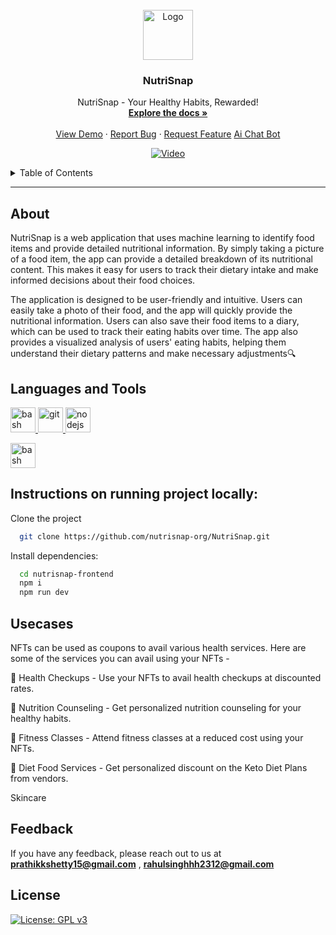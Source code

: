 
<br />
<div align="center">
  <a href="https://github.com/nutrisnap-org/NutriSnap">
    <img src="https://github.com/nutrisnap-org/Nutrisnap-app/blob/main/logo.png" alt="Logo" width="80" height="80">
  </a>

  <h3 align="center">NutriSnap</h3>

  <p align="center">
    NutriSnap - Your Healthy Habits, Rewarded!
    <br />
    <a href="https://github.com/nutrisnap-org/Nutrisnap-app"><strong>Explore the docs »</strong></a>
    <br />
    <br />
    <a href="https://github.com/NutriSnap">View Demo</a>
    ·
    <a href="https://github.com/NutriSnap/issues">Report Bug</a>
    ·
    <a href="https://github.com/NutriSnap/issues">Request Feature</a>
        <a href="https://github.com/NutriSnap/issues">Ai Chat Bot</a>
  </p>
</div>


<p align="center">
  <a href="https://youtu.be/dkfoVbClsvc?si=bUftNCQuxuDnq9lx">
    <img src="https://img.youtube.com/vi/dkfoVbClsvc/0.jpg" alt="Video">
  </a>
</p>





<details>
  <summary>Table of Contents</summary>
  <ol>
    <li><a href="#About">About</a></li>
    <li><a href="#Languages-and-Tools">Languages and Tools</a></li>
    <li><a href="#Instructions-on-running-project-locally">Instructions on running project locally</a></li>
    <li><a href="#Usecases">Usecases</a></li>
    <li><a href="#Feedback">Feedback</a></li>
  </ol>
</details>

------

## About

NutriSnap is a web application that uses machine learning to identify food items and provide detailed nutritional information. By simply taking a picture of a food item, the app can provide a detailed breakdown of its nutritional content. This makes it easy for users to track their dietary intake and make informed decisions about their food choices.

The application is designed to be user-friendly and intuitive. Users can easily take a photo of their food, and the app will quickly provide the nutritional information. Users can also save their food items to a diary, which can be used to track their eating habits over time. The app also provides a visualized analysis of users' eating habits, helping them understand their dietary patterns and make necessary adjustments🔍





## Languages and Tools

<p align="left"> <a href="https://www.gnu.org/software/bash/" target="_blank" rel="noreferrer"> <img src="https://www.vectorlogo.zone/logos/gnu_bash/gnu_bash-icon.svg" alt="bash" width="40" height="40"/> </a>  <a href="https://git-scm.com/" target="_blank" rel="noreferrer"> <img src="https://www.vectorlogo.zone/logos/git-scm/git-scm-icon.svg" alt="git" width="40" height="40"/> <a href="https://huggingface.co/" target="_blank" rel="noreferrer"> <img src="https://www.svgrepo.com/show/401953/hugging-face.svg" alt="nodejs" width="40" height="40"/> </a><p align="left"> <a href="https://streamlit.io/" target="_blank" rel="noreferrer"> <img src="https://seeklogo.com/images/S/streamlit-logo-1A3B208AE4-seeklogo.com.png" alt="bash" width="40" height="40"/> </a>


 

 
 ## Instructions on running project locally:

Clone the project

```bash
  git clone https://github.com/nutrisnap-org/NutriSnap.git
```

Install dependencies:

```bash
  cd nutrisnap-frontend
  npm i
  npm run dev
```

## Usecases

NFTs can be used as coupons to avail various health services. Here are some of the services you can avail using your NFTs -

🏥 Health Checkups - Use your NFTs to avail health checkups at discounted rates.

🍎 Nutrition Counseling - Get personalized nutrition counseling for your healthy habits.

💃 Fitness Classes - Attend fitness classes at a reduced cost using your NFTs.

🥗 Diet Food Services - Get personalized discount on the Keto Diet Plans from vendors.

   Skincare




## Feedback

If you have any feedback, please reach out to us at **prathikkshetty15@gmail.com** , **rahulsinghhh2312@gmail.com**



## License

[![License: GPL v3](https://img.shields.io/badge/License-GPLv3-blue.svg)](https://www.gnu.org/licenses/gpl-3.0)

